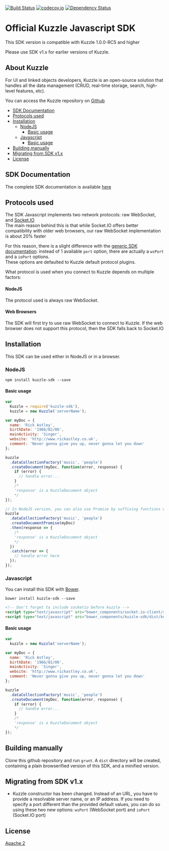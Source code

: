 [![Build Status](https://travis-ci.org/kuzzleio/sdk-javascript.svg?branch=master)](https://travis-ci.org/kuzzleio/sdk-javascript) [![codecov.io](http://codecov.io/github/kuzzleio/sdk-javascript/coverage.svg?branch=master)](http://codecov.io/github/kuzzleio/sdk-javascript?branch=master) [![Dependency Status](https://david-dm.org/kuzzleio/sdk-javascript.svg)](https://david-dm.org/kuzzleio/sdk-javascript)


Official Kuzzle Javascript SDK
======

This SDK version is compatible with Kuzzle 1.0.0-RC5 and higher

Please use SDK v1.x for earlier versions of Kuzzle.

## About Kuzzle

For UI and linked objects developers, Kuzzle is an open-source solution that handles all the data management (CRUD, real-time storage, search, high-level features, etc).

You can access the Kuzzle repository on [Github](https://github.com/kuzzleio/kuzzle)

* [SDK Documentation](#sdk-documentation)
* [Protocols used](#protocols-used)
* [Installation](#installation)
  * [NodeJS](#nodejs)
    * [Basic usage](#basic-usage-node)
  * [Javascript](#javascript)
    * [Basic usage](#basic-usage-js)
* [Building manually](#building-manually)
* [Migrating from SDK v1.x](#migrating-from-sdk-v1.x)
* [License](#license)

## SDK Documentation

The complete SDK documentation is available [here](http://kuzzleio.github.io/sdk-documentation)

## Protocols used

The SDK Javascript implements two network protocols: raw WebSocket, and [Socket.IO](http://socket.io/)  
The main reason behind this is that while Socket.IO offers better compatibility with older web browsers, our raw WebSocket implementation is about 20% faster

For this reason, there is a slight difference with the [generic SDK documentation](http://kuzzleio.github.io/sdk-documentation): instead of 1 available `port` option, there are actually a `wsPort` and a `ioPort` options.  
These options are defaulted to Kuzzle default protocol plugins.

What protocol is used when you connect to Kuzzle depends on multiple factors:

#### NodeJS

The protocol used is always raw WebSocket.

#### Web Browsers

The SDK will first try to use raw WebSocket to connect to Kuzzle. If the web browser does not support this protocol, then the SDK falls back to Socket.IO

## Installation

This SDK can be used either in NodeJS or in a browser.

### NodeJS

```
npm install kuzzle-sdk --save
```

#### <a name="basic-usage-node"></a> Basic usage

```javascript
var
  Kuzzle = require('kuzzle-sdk'),
  kuzzle = new Kuzzle('serverName');

var myDoc = {
  name: 'Rick Astley',
  birthDate: '1966/02/06',
  mainActivity: 'Singer',
  website: 'http://www.rickastley.co.uk',
  comment: 'Never gonna give you up, never gonna let you down'
};

kuzzle
  .dataCollectionFactory('music', 'people')
  .createDocument(myDoc, function(error, response) {
    if (error) {
      // handle error...
    }
    /*
    'response' is a KuzzleDocument object
    */
});

// In NodeJS version, you can also use Promise by suffixing functions with "Promise"
kuzzle
  .dataCollectionFactory('music', 'people')
  .createDocumentPromise(myDoc)
  .then(response => {
    /*
    'response' is a KuzzleDocument object
    */
  })
  .catch(error => {
    // handle error here
  });
});
```

### Javascript

You can install this SDK with [Bower](http://bower.io/).
```
bower install kuzzle-sdk --save
```

```html
<!-- Don't forget to include socketio before kuzzle -->
<script type="text/javascript" src="bower_components/socket.io-client/socket.io.js"></script>
<script type="text/javascript" src="bower_components/kuzzle-sdk/dist/kuzzle.min.js"></script>
```

#### <a name="basic-usage-js"></a> Basic usage

```javascript
var
  kuzzle = new Kuzzle('serverName');

var myDoc = {
  name: 'Rick Astley',
  birthDate: '1966/02/06',
  mainActivity: 'Singer',
  website: 'http://www.rickastley.co.uk',
  comment: 'Never gonna give you up, never gonna let you down'
};

kuzzle
  .dataCollectionFactory('music', 'people')
  .createDocument(myDoc, function(error, response) {
    if (error) {
      // handle error...
    }
    /*
    'response' is a KuzzleDocument object
    */
});
```

## Building manually

Clone this github repository and run ``grunt``. A ``dist`` directory will be created, containing a plain browserified version of this SDK, and a minified version.

## Migrating from SDK v1.x

* Kuzzle constructor has been changed. Instead of an URL, you have to provide a resolvable server name, or an IP address. If you need to specify a port different than the provided default values, you can do so using these two new options: `wsPort` (WebSocket port) and `ioPort` (Socket.IO port)

## License

[Apache 2](LICENSE.md)
